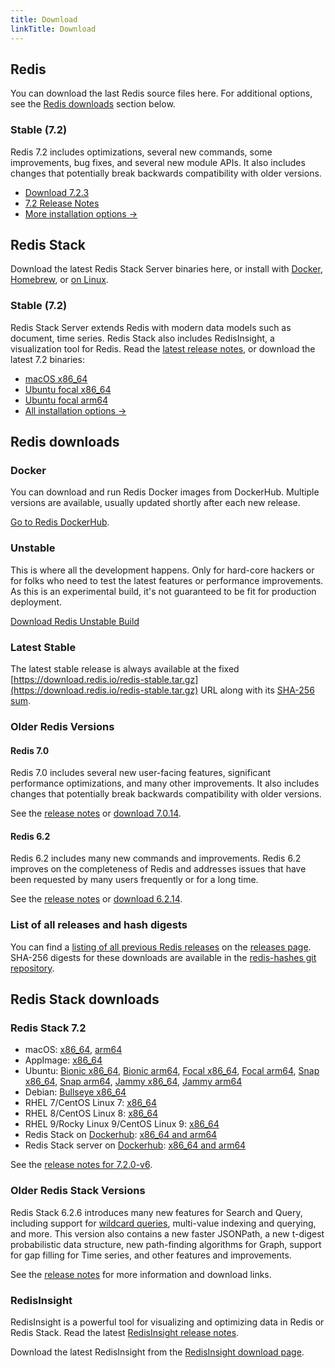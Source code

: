 ```yaml
---
title: Download
linkTitle: Download
---
```

<div class="download-cards">
<div id="download-redis">

## Redis

You can download the last Redis source files here. For additional options, see the [Redis downloads](#redis-downloads) section below.

### Stable (7.2)

Redis 7.2 includes optimizations, several new commands, some improvements, bug fixes, and several new module APIs. It also includes changes that potentially break backwards compatibility with older versions.

* [Download 7.2.3](https://github.com/redis/redis/archive/7.2.3.tar.gz)
* [7.2 Release Notes](https://raw.githubusercontent.com/redis/redis/7.2/00-RELEASENOTES)
* [More installation options ->](#redis-downloads)

</div>

<div id="download-redis-stack">

## Redis Stack

Download the latest Redis Stack Server binaries here, or install with [Docker](/docs/install/install-stack/docker/), [Homebrew](/docs/stack/get-started/install/mac-os), or [on Linux](/docs/stack/get-started/install/linux).

### Stable (7.2)

Redis Stack Server extends Redis with modern data models such as document, time series. Redis Stack also includes RedisInsight, a visualization tool for Redis. Read the [latest release notes](https://github.com/redis-stack/redis-stack/releases/tag/v7.2.0-v6), or download the latest 7.2 binaries:

* [macOS x86_64](https://packages.redis.io/redis-stack/redis-stack-server-7.2.0-v6.catalina.x86_64.zip)
* [Ubuntu focal x86_64](https://packages.redis.io/redis-stack/redis-stack-server-7.2.0-v6.focal.x86_64.tar.gz)
* [Ubuntu focal arm64](https://packages.redis.io/redis-stack/redis-stack-server-7.2.0-v6.focal.arm64.tar.gz)
* [All installation options ->](#redis-stack-downloads)
</div>
</div>

<div id="download-details">

## Redis downloads

### Docker

You can download and run Redis Docker images from DockerHub. Multiple versions are available, usually updated shortly after each new release.

[Go to Redis DockerHub](https://hub.docker.com/_/redis).

### Unstable

This is where all the development happens. Only for hard-core hackers or for folks who need to test the latest features or performance improvements. As this is an experimental build, it's not guaranteed to be fit for production deployment.

[Download Redis Unstable Build](https://github.com/redis/redis/archive/unstable.tar.gz)

### Latest Stable

The latest stable release is always available at the fixed [https://download.redis.io/redis-stable.tar.gz](https://download.redis.io/redis-stable.tar.gz) URL along with its [SHA-256 sum](https://download.redis.io/redis-stable.tar.gz.SHA256SUM).

### Older Redis Versions

#### Redis 7.0

Redis 7.0 includes several new user-facing features, significant performance optimizations, and many other improvements. It also includes changes that potentially break backwards compatibility with older versions.

See the [release notes](https://raw.githubusercontent.com/redis/redis/7.0/00-RELEASENOTES) or [download 7.0.14](https://download.redis.io/releases/redis-7.0.14.tar.gz).

#### Redis 6.2

Redis 6.2 includes many new commands and improvements. Redis 6.2 improves on the completeness of Redis and addresses issues that have been requested by many users frequently or for a long time.

See the [release notes](https://raw.githubusercontent.com/redis/redis/6.2/00-RELEASENOTES) or [download 6.2.14](https://download.redis.io/releases/redis-6.2.14.tar.gz).


### List of all releases and hash digests

You can find a [listing of all previous Redis releases](https://download.redis.io/releases/) on the [releases page](https://download.redis.io/releases/). SHA-256 digests for these downloads are available in the [redis-hashes git repository](https://github.com/redis/redis-hashes/).

## Redis Stack downloads

### Redis Stack 7.2

* macOS: [x86_64](https://packages.redis.io/redis-stack/redis-stack-server-7.2.0-v6.catalina.x86_64.zip), [arm64](https://packages.redis.io/redis-stack/redis-stack-server-7.2.0-v6.monterey.arm64.zip)
* AppImage: [x86_64](https://packages.redis.io/redis-stack/redis-stack-server-7.2.0-v6-x86_64.AppImage)
* Ubuntu: [Bionic x86_64](https://packages.redis.io/redis-stack/redis-stack-server-7.2.0-v6.bionic.x86_64.tar.gz), [Bionic arm64](https://packages.redis.io/redis-stack/redis-stack-server-7.2.0-v6.bionic.arm64.tar.gz), [Focal x86_64](https://packages.redis.io/redis-stack/redis-stack-server-7.2.0-v6.focal.x86_64.tar.gz), [Focal arm64](https://packages.redis.io/redis-stack/redis-stack-server-7.2.0-v6.focal.arm64.tar.gz), [Snap x86_64](https://packages.redis.io/redis-stack/redis-stack-server-7.2.0-v6.x86_64.snap), [Snap arm64](https://packages.redis.io/redis-stack/redis-stack-server-7.2.0-v6.arm64.snap), [Jammy x86_64](https://packages.redis.io/redis-stack/redis-stack-server-7.2.0-v6.jammy.x86_64.tar.gz), [Jammy arm64](https://packages.redis.io/redis-stack/redis-stack-server-7.2.0-v6.jammy.arm64.tar.gz)
* Debian: [Bullseye x86_64](https://packages.redis.io/redis-stack/redis-stack-server-7.2.0-v6.bullseye.x86_64.tar.gz)
* RHEL 7/CentOS Linux 7: [x86_64](https://packages.redis.io/redis-stack/redis-stack-server-7.2.0-v6.rhel7.x86_64.tar.gz)
* RHEL 8/CentOS Linux 8: [x86_64](https://packages.redis.io/redis-stack/redis-stack-server-7.2.0-v6.rhel8.x86_64.tar.gz)
* RHEL 9/Rocky Linux 9/CentOS Linux 9: [x86_64](https://packages.redis.io/redis-stack/redis-stack-server-7.2.0-v6.rhel9.x86_64.tar.gz)
* Redis Stack on [Dockerhub](https://hub.docker.com/u/redis): [x86_64 and arm64](https://hub.docker.com/r/redis/redis-stack)
* Redis Stack server on [Dockerhub](https://hub.docker.com/u/redis): [x86_64 and arm64](https://hub.docker.com/r/redis/redis-stack-server)

See the [release notes for 7.2.0-v6](https://github.com/redis-stack/redis-stack/releases/tag/v7.2.0-v6).

### Older Redis Stack Versions

Redis Stack 6.2.6 introduces many new features for Search and Query, including support for [wildcard queries](https://redis.io/docs/stack/search/reference/query_syntax/#wildcard-matching), multi-value indexing and querying, and more. This version also contains a new faster JSONPath, a new t-digest probabilistic data structure, new path-finding algorithms for Graph, support for gap filling for Time series, and other features and improvements.

See the [release notes](https://github.com/redis-stack/redis-stack/releases/tag/v6.2.6-v10) for more information and download links.


### RedisInsight

RedisInsight is a powerful tool for visualizing and optimizing data in Redis or Redis Stack. Read the latest [RedisInsight release notes](https://github.com/RedisInsight/RedisInsight/releases).

Download the latest RedisInsight from the [RedisInsight download page](https://redis.com/redis-enterprise/redis-insight/).

</div>
